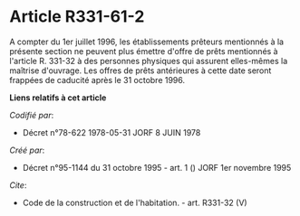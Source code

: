 # Article R331-61-2

A compter du 1er juillet 1996, les établissements prêteurs mentionnés à la présente section ne peuvent plus émettre d'offre
de prêts mentionnés à l'article R. 331-32 à des personnes physiques qui assurent elles-mêmes la maîtrise d'ouvrage. Les
offres de prêts antérieures à cette date seront frappées de caducité après le 31 octobre 1996.

**Liens relatifs à cet article**

_Codifié par_:

  - Décret n°78-622 1978-05-31 JORF 8 JUIN 1978

_Créé par_:

  - Décret n°95-1144 du 31 octobre 1995 - art. 1 () JORF 1er novembre 1995

_Cite_:

  - Code de la construction et de l'habitation. - art. R331-32 (V)

